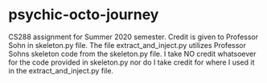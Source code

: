 # psychic-octo-journey
CS288 assignment for Summer 2020 semester.
Credit is given to Professor Sohn in skeleton.py file.
The file extract_and_inject.py utilizes Professor Sohns skeleton code from the skeleton.py file.
I take NO credit whatsoever for the code provided in skeleton.py nor do I take credit for where I used it in the extract_and_inject.py file.
